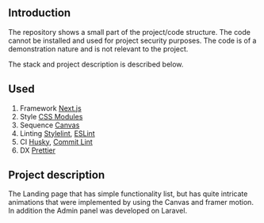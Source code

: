 ## Introduction

The repository shows a small part of the project/code structure.  The code cannot be installed and used for project security purposes.
The code is of a demonstration nature and is not relevant to the project. 

The stack and project description is described below.


## Used

1. Framework [Next.js](https://nextjs.org)
2. Style [CSS Modules](https://create-react-app.dev/docs/adding-a-css-modules-stylesheet)
3. Sequence [Canvas](https://developer.mozilla.org/en-US/docs/Web/API/Canvas_API)
4. Linting [Stylelint](https://stylelint.io), [ESLint](https://eslint.org)
5. CI [Husky](https://typicode.github.io/husky/#), [Commit Lint](https://commitlint.js.org/#)
6. DX [Prettier](https://prettier.io)


## Project description

The Landing page that has simple functionality list, but has quite intricate animations that were implemented by using the Canvas and framer motion. In addition the Admin panel was developed on Laravel.



